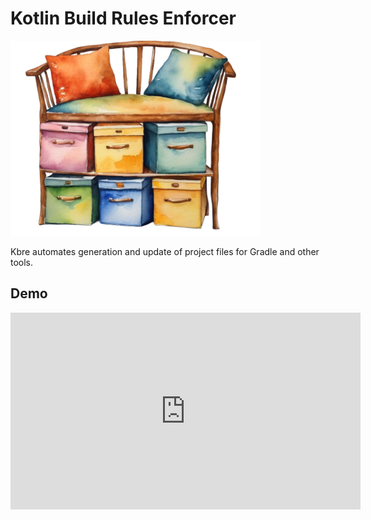 # Kotlin Build Rules Enforcer

![logo](./img/chair-logo-400.png)

Kbre automates generation and update of project files for Gradle and other tools.

## Demo

<div class="video-wrapper">
<iframe width="560" height="315" src="https://www.youtube.com/embed/DF6aJMccSo0?si=28bq15leqO-U46DI" title="YouTube video player" frameborder="0" allow="accelerometer; autoplay; clipboard-write; encrypted-media; gyroscope; picture-in-picture; web-share" referrerpolicy="strict-origin-when-cross-origin" allowfullscreen></iframe>
</div>

